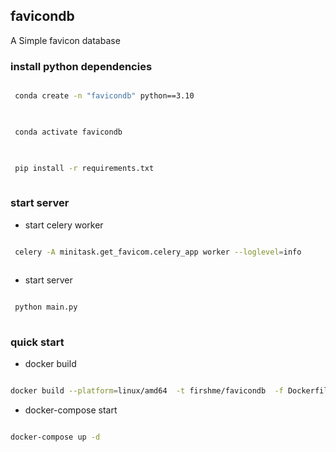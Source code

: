 ## favicondb

 A Simple favicon database

### install python dependencies

```bash

 conda create -n "favicondb" python==3.10
 
```

```bash

 conda activate favicondb
 
```

```bash

 pip install -r requirements.txt
 
```


### start server

* start celery worker


```bash

 celery -A minitask.get_favicom.celery_app worker --loglevel=info
 
```

* start server


```bash

 python main.py
 
```

### quick start

* docker build

```bash

docker build --platform=linux/amd64  -t firshme/favicondb  -f Dockerfile .

```

* docker-compose start 

```bash

docker-compose up -d

```
